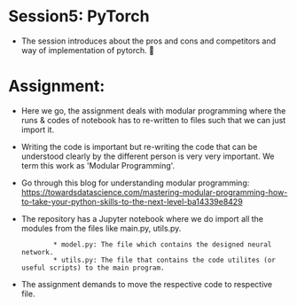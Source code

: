 # Session5: PyTorch

* The session introduces about the pros and cons and competitors and way of implementation of pytorch. 🥳

# Assignment: 

* Here we go, the assignment deals with modular programming where the runs & codes of notebook has to re-written to files such that we can just import it.
* Writing the code is important but re-writing the code that can be understood clearly by the different person is very very important. We term this work as 'Modular Programming'. 

* Go through this blog for understanding modular programming: https://towardsdatascience.com/mastering-modular-programming-how-to-take-your-python-skills-to-the-next-level-ba14339e8429

* The repository has a Jupyter notebook where we do import all the modules from the files like main.py, utils.py.
                        
              * model.py: The file which contains the designed neural network.
              * utils.py: The file that contains the code utilites (or useful scripts) to the main program.
              
* The assignment demands to move the respective code to respective file. 

